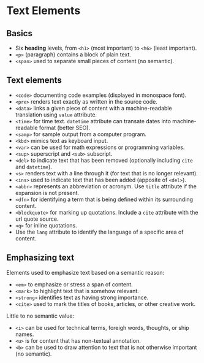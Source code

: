 # Text Elements

## Basics

- Six **heading** levels, from `<h1>` (most important) to `<h6>` (least important).
- `<p>` (paragraph) contains a block of plain text.
- `<span>` used to separate small pieces of content (no semantic).

## Text elements

- `<code>` documenting code examples (displayed in monospace font).
- `<pre>` renders text exactly as written in the source code.
- `<data>` links a given piece of content with a machine-readable translation using `value` attribute.
- `<time>` for time text. `datetime` attribute can transate dates into machine-readable format (better SEO).
- `<samp>` for sample output from a computer program.
- `<kbd>` mimics text as keyboard input.
- `<var>` can be used for math expressions or programming variables.
- `<sup>` superscript and `<sub>` subscript.
- `<del>` to indicate text that has been removed (optionally including `cite` and `datetime`).
- `<s>` renders text with a line through it (for text that is no longer relevant).
- `<ins>` used to indicate text that has been added (apposite of `<del>`).
- `<abbr>` represents an abbreviation or acronym. Use `title` attribute if the expansion is not present.
- `<dfn>` for identifying a term that is being defined within its surrounding content.
- `<blockquote>` for marking up quotations. Include a `cite` attribute with the url quote source.
- `<q>` for inline quotations.
- Use the `lang` attribute to identify the language of a specific area of content.

## Emphasizing text

Elements used to emphasize text based on a semantic reason:

- `<em>` to emphasize or stress a span of content.
- `<mark>` to highlight text that is somehow relevant.
- `<strong>` identifies text as having strong importance.
- `<cite>` used to mark the titles of books, articles, or other creative work.

Little to no semantic value:

- `<i>` can be used for technical terms, foreigh words, thoughts, or ship names.
- `<u>` is for content that has non-textual annotation.
- `<b>` can be used to draw attention to text that is not otherwise important (no semantic).
